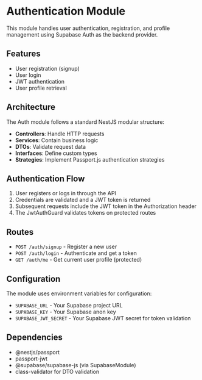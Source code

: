# Authentication Module

This module handles user authentication, registration, and profile management using Supabase Auth as the backend provider.

## Features

- User registration (signup)
- User login
- JWT authentication
- User profile retrieval

## Architecture

The Auth module follows a standard NestJS modular structure:
- **Controllers**: Handle HTTP requests
- **Services**: Contain business logic
- **DTOs**: Validate request data
- **Interfaces**: Define custom types
- **Strategies**: Implement Passport.js authentication strategies

## Authentication Flow

1. User registers or logs in through the API
2. Credentials are validated and a JWT token is returned
3. Subsequent requests include the JWT token in the Authorization header
4. The JwtAuthGuard validates tokens on protected routes

## Routes

- `POST /auth/signup` - Register a new user
- `POST /auth/login` - Authenticate and get a token
- `GET /auth/me` - Get current user profile (protected)

## Configuration

The module uses environment variables for configuration:
- `SUPABASE_URL` - Your Supabase project URL
- `SUPABASE_KEY` - Your Supabase anon key
- `SUPABASE_JWT_SECRET` - Your Supabase JWT secret for token validation

## Dependencies

- @nestjs/passport
- passport-jwt
- @supabase/supabase-js (via SupabaseModule)
- class-validator for DTO validation 